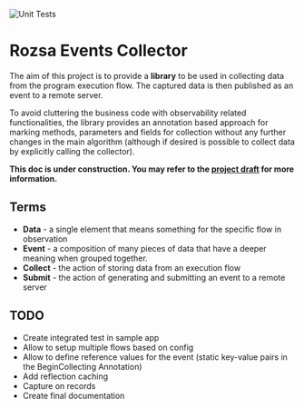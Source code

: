 ![Unit Tests](https://github.com/dendriel/rozsa-events-collector/actions/workflows/gradle.yml/badge.svg)
# Rozsa Events Collector

The aim of this project is to provide a **library** to be used in collecting data from the program execution flow. The
captured data is then published as an event to a remote server.

To avoid cluttering the business code with observability related functionalities, the library provides an annotation
based approach for marking methods, parameters and fields for collection without any further changes in the main
algorithm (although if desired is possible to collect data by explicitly calling the collector).

**This doc is under construction. You may refer to the [project draft](doc/DRAFT.md) for more information.**

## Terms

- **Data** - a single element that means something for the specific flow in observation
- **Event** - a composition of many pieces of data that have a deeper meaning when grouped together.
- **Collect** - the action of storing data from an execution flow
- **Submit** - the action of generating and submitting an event to a remote server


## TODO

- Create integrated test in sample app
- Allow to setup multiple flows based on config
- Allow to define reference values for the event (static key-value pairs in the BeginCollecting Annotation)
- Add reflection caching
- Capture on records
- Create final documentation
